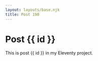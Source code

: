 ```yaml
---
layout: layouts/base.njk
title: Post 190
---
```


# Post {{ id }}

This is post {{ id }} in my Eleventy project.
